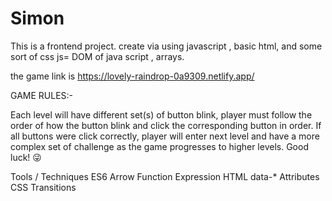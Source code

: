 # Simon

This is a  frontend  project. create via using javascript , basic html, and some sort of css
js= DOM of java script  , arrays. 

the game link is 
https://lovely-raindrop-0a9309.netlify.app/

GAME RULES:-

Each level will have different set(s) of button blink, player must follow the order of how the button blink and click the corresponding button in order. If all buttons were click correctly, player will enter next level and have a more complex set of challenge as the game progresses to higher levels. Good luck! 😜

Tools / Techniques
ES6 Arrow Function Expression
HTML data-* Attributes
CSS Transitions

